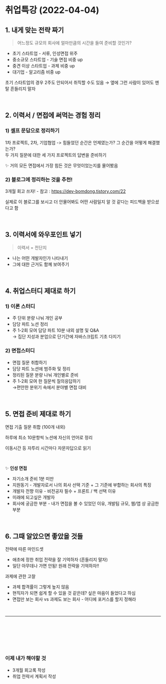 # 취업특강 (2022-04-04)

## 1. 내게 맞는 전략 짜기

> 어느정도 규모의 회사에 얼마만큼의 시간을 들여 준비할 것인가?

- 초기 스타트업 - 서류, 인성면접 위주
- 중소규모 스타트업 - 기술 면접 비중 up
- 중견 이상 스타트업 - 과제 비중 up
- 대기업 - 알고리즘 비중 up

초기 스타트업의 경우 2주도 안되어서 취직할 수도 있음 → 옆에 그런 사람이 있어도 멘탈 흔들리지 말자

<br>

## 2. 이력서 / 면접에 써먹는 경험 정리

### 1) 셀프 문답으로 정리하기

1차 프로젝트, 2차, 기업협업 -> 힘들었던 순간은 언제였는가? 그 순간을 어떻게 해결했는가? <br>
두 가지 질문에 대한 세 가지 프로젝트의 답변을 준비하기

✨ 거의 모든 면접에서 가장 힘든 것은 무엇이었는지를 물어봤음

### 2) 블로그에 정리하는 것을 추천!

3개월 회고 쓰자! - 참고 : https://dev-bomdong.tistory.com/22

실제로 이 블로그를 보시고 더 안물어봐도 어떤 사람일지 알 것 같다는 피드백을 받으셨다고 함

<br>

## 3. 이력서에 와우포인트 넣기

> 이력서 = 전단지

- 나는 어떤 개발자인가 나타내기
- 그에 대한 근거도 함께 보여주기

<br>

## 4. 취업스터디 제대로 하기

### 1) 이론 스터디

- 주 단위 분량 나눠 개인 공부
- 담당 파트 노션 정리
- 주 1-2회 모여 담당 파트 10분 내외 설명 및 Q&A<br>
  → 집단 지성과 분업으로 단기간에 자바스크립트 기초 다지기

### 2) 면접스터디

- 면접 질문 취합하기
- 담당 파트 노션에 범주화 및 정리
- 정리된 질문 분량 나눠 개인별로 준비
- 주 1-2회 모여 한 질문씩 질의응답하기<br>
  →편안한 분위기 속에서 분야별 면접 대비

<br>

## 5. 면접 준비 제대로 하기

면접 기출 질문 취합 (100개 내외)

하루에 최소 10문항씩 노션에 자신의 언어로 정리

이동시간 등 자투리 시간마다 자문자답으로 읽기

<br>

✨ **인성 면접**

- 자기소개 준비 1분 미만
- 지원동기 - 개발자로서 나의 회사 선택 기준 + 그 기준에 부합하는 회사의 특징
- 개발자 전향 이유 - 비전공자 필수 + 프론트 / 백 선택 이유
- 미래에 되고싶은 개발자
- 회사에 궁금한 부분 - 내가 면접을 볼 수 있었던 이유, 개발팀 규모, 웹/앱 상 궁금한 부분

<br>

## 6. 그때 알았으면 좋았을 것들

전략에 따른 마인드셋

- 애초에 정한 취업 전략을 잘 기억하자 (흔들리지 말자)
- 일단 아무데나 가면 안됨! 원래 전략을 기억하자!!

과제에 관한 고찰

- 과제 합격률이 그렇게 높지 않음
- 현직자가 되면 쉽게 할 수 있을 것 같은데? 싶은 마음이 들었다고 하심
- 면접만 보는 회사 vs 과제도 보는 회사 - 어디에 포커스를 할지 정해라

<br>

---

<br>
<br><br><br><br>

### 이제 내가 해야할 것

- 3개월 회고록 작성
- 취업 전략서 계획서 작성

